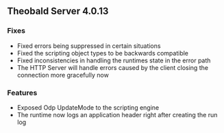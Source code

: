 ## Theobald Server 4.0.13

### Fixes

- Fixed errors being suppressed in certain situations
- Fixed the scripting object types to be backwards compatible
- Fixed inconsistencies in handling the runtimes state in the error path
- The HTTP Server will handle errors caused by the client closing the connection more gracefully now

### Features

- Exposed Odp UpdateMode to the scripting engine
- The runtime now logs an application header right after creating the run log

